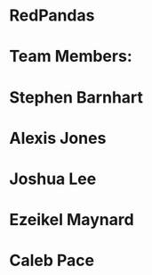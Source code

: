 # RedPandas
# Team Members:
# Stephen Barnhart
# Alexis Jones
# Joshua Lee
# Ezeikel Maynard
# Caleb Pace

